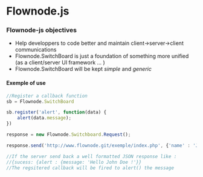 Flownode.js
===========

### Flownode-js objectives

* Help developpers to code better and maintain client->server->client communications
* Flownode.SwitchBoard is just a foundation of something more unified (as a client/server UI framework ... )
* Flownode.SwitchBoard will be kept _simple_ and _generic_

#### Exemple of use

```javascript
//Register a callback function
sb = Flownode.SwitchBoard

sb.register('alert', function(data) {
    alert(data.message);
})

response = new Flownode.Switchboard.Request();

response.send('http://www.flownode.git/exemple/index.php', {'name' : 'John Doe'});

//If the server send back a well formatted JSON response like :
//{sucess: {alert : {message: 'Hello John Doe !'}}
//The regsitered callback will be fired to alert() the message
```

